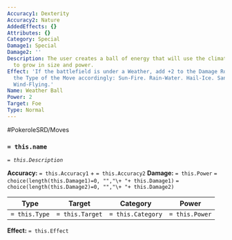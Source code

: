 ```yaml
---
Accuracy1: Dexterity
Accuracy2: Nature
AddedEffects: {}
Attributes: {}
Category: Special
Damage1: Special
Damage2: ''
Description: The user creates a ball of energy that will use the climate around it
  to grow in size and power.
Effect: 'If the battlefield is under a Weather, add +2 to the Damage Roll and change
  the Type of the Move accordingly: Sun-Fire. Rain-Water. Hail-Ice. Sandstorm-Rock.
  Wind-Flying.'
Name: Weather Ball
Power: 2
Target: Foe
Type: Normal
---
```


#PokeroleSRD/Moves

### `= this.name`
*`= this.Description`*

**Accuracy:** `= this.Accuracy1` + `= this.Accuracy2`
**Damage:** `= this.Power` `= choice(length(this.Damage1)=0, "","\+ "+ this.Damage1)` `= choice(length(this.Damage2)=0, "","\+ "+ this.Damage2)`

| Type          | Target          | Category          | Power          |
| ------------- | --------------- | ----------------  | -------------- |
| `= this.Type` | `= this.Target` | `= this.Category` | `= this.Power` | 

**Effect:** `= this.Effect`